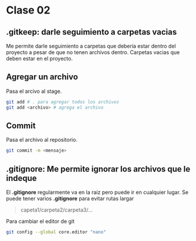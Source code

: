 # Clase 02

## .gitkeep: darle seguimiento a carpetas vacias
Me permite darle seguimiento a carpetas que debería estar dentro del proyecto a pesar de que no tenen archivos dentro.
Carpetas vacias que deben estar en el proyecto.

## Agregar un archivo
Pasa el arcivo al stage.

```sh
git add # . para agregar todos los archivos
git add <archivo> # agrega el archivo
```
## Commit
Pasa el archivo al repositorio.

```sh
git commit -m <mensaje>
```

## .gitignore: Me permite ignorar los archivos que le indeque
El **.gitignore** regularmente va en la raiz pero puede ir en cualquier lugar.
Se puede tener varios **.gitignore** para evitar rutas largar

> capeta1/carpeta2/carpeta3/...

Para cambiar el editor de git

```sh
git config --global core.editor "nano"
```